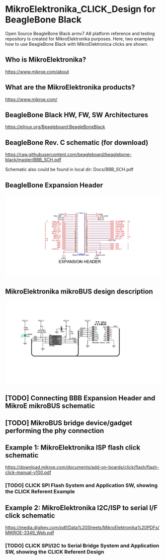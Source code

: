 # MikroElektronika_CLICK_Design for BeagleBone Black

Open Source BeagleBone Black armv7 A8 platform reference and testing repository is created for MikroElektronika purposes.
Here, two examples how to use BeagleBone Black with MikroElektronica clicks are shown.

## Who is MikroElektronika?

https://www.mikroe.com/about

## What are the MikroElektronika products?

https://www.mikroe.com/

## BeagleBone Black HW, FW, SW Architectures

https://elinux.org/Beagleboard:BeagleBoneBlack

## BeagleBone Rev. C schematic (for download)

https://raw.githubusercontent.com/beagleboard/beaglebone-black/master/BBB_SCH.pdf

Schematic also could be found in local dir: Docs/BBB_SCH.pdf

## BeagleBone Expansion Header

![](Images/BBB_Expansion_Header.jpg)

## MikroElektronika mikroBUS design description

![](Images/mikroBUS.jpg)

## [TODO] Connecting BBB Expansion Header and MikroE mikroBUS schematic

## [TODO] MikroBUS bridge device/gadget performing the phy connection

## Example 1: MikroElektronika ISP flash click schematic

https://download.mikroe.com/documents/add-on-boards/click/flash/flash-click-manual-v100.pdf

### [TODO] CLICK SPI Flash System and Application SW, showing the CLICK Referent Example

## Example 2: MikroElektronika I2C/ISP to serial I/F click schematic

https://media.digikey.com/pdf/Data%20Sheets/MikroElektronika%20PDFs/MIKROE-3349_Web.pdf

### [TODO] CLICK SPI/I2C to Serial Bridge System and Application SW, showing the CLICK Referent Design
